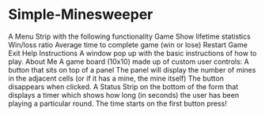 # Simple-Minesweeper
A Menu Strip with the following functionality
Game
  Show lifetime statistics
    Win/loss ratio
    Average time to complete game (win or lose)
  Restart Game
  Exit
  Help
    Instructions
        A window pop up with the basic instructions of how to play.
    About Me
A game board (10x10) made up of custom user controls:
    A button that sits on top of a panel
    The panel will display the number of mines in the adjacent cells (or if it has a mine, the       mine itself)
    The button disappears when clicked.
A Status Strip on the bottom of the form that displays a timer which shows how long (in seconds) the user has been playing a particular round.
    The time starts on the first button press!
